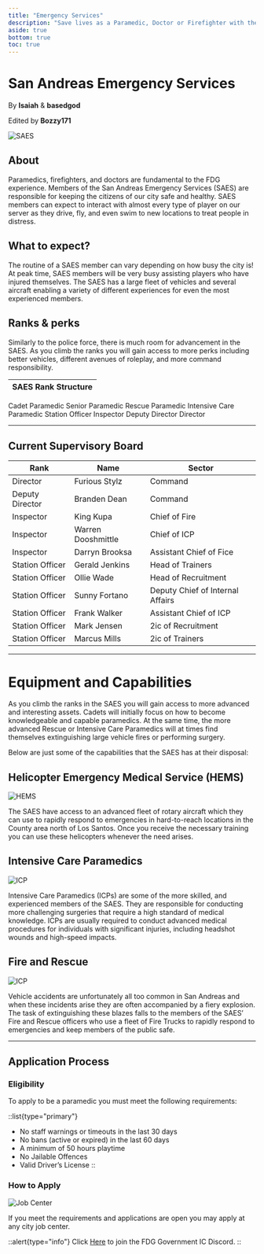 ```yaml
---
title: "Emergency Services"
description: "Save lives as a Paramedic, Doctor or Firefighter with the San Andreas Emergency Services (SAES). Understand the eligibility requirements and learn how to apply!"
aside: true
bottom: true
toc: true
---
```


# San Andreas Emergency Services

By **Isaiah** & **basedgod**

Edited by **Bozzy171**

![SAES](https://i.imgur.com/96kJgAo.png)

## About

Paramedics, firefighters, and doctors are fundamental to the FDG experience. Members of the San Andreas Emergency Services (SAES) are responsible for keeping the citizens of our city safe and healthy. SAES members can expect to interact with almost every type of player on our server as they drive, fly, and even swim to new locations to treat people in distress.  



## What to expect? 
The routine of a SAES member can vary depending on how busy the city is! At peak time, SAES members will be very busy assisting players who have injured themselves. The SAES has a large fleet of vehicles and several aircraft enabling a variety of different experiences for even the most experienced members. 



## Ranks & perks

Similarly to the police force, there is much room for advancement in the SAES. As you climb the ranks you will gain access to more perks including better vehicles, different avenues of roleplay, and more command responsibility. 

| **SAES Rank Structure** |
|----------|
Cadet
Paramedic
Senior Paramedic
Rescue Paramedic
Intensive Care Paramedic
Station Officer
Inspector
Deputy Director
Director

---


## Current Supervisory Board

| **Rank** | **Name**  | **Sector**  |
|----------|------------------------------|------------------------------|
Director | Furious Stylz | Command
Deputy Director | Branden Dean | Command
Inspector | King Kupa | Chief of Fire
Inspector | Warren Dooshmittle | Chief of ICP
Inspector | Darryn Brooksa | Assistant Chief of Fice
Station Officer | Gerald Jenkins | Head of Trainers
Station Officer | Ollie Wade | Head of Recruitment
Station Officer | Sunny Fortano | Deputy Chief of Internal Affairs
Station Officer | Frank Walker | Assistant Chief of ICP
Station Officer | Mark Jensen | 2ic of Recruitment
Station Officer | Marcus Mills | 2ic of Trainers
---

# Equipment and Capabilities
As you climb the ranks in the SAES you will gain access to more advanced and interesting assets. Cadets will initially focus on how to become knowledgeable and capable paramedics. At the same time, the more advanced Rescue or Intensive Care Paramedics will at times find themselves extinguishing large vehicle fires or performing surgery.

Below are just some of the capabilities that the SAES has at their disposal:


## Helicopter Emergency Medical Service (HEMS)
![HEMS](https://i.imgur.com/NkkwMeU.png)

The SAES have access to an advanced fleet of rotary aircraft which they can use to rapidly respond to emergencies in hard-to-reach locations in the County area north of Los Santos. Once you receive the necessary training you can use these helicopters whenever the need arises.



## Intensive Care Paramedics
![ICP](https://i.imgur.com/lTbYf8b.png)

Intensive Care Paramedics (ICPs) are some of the more skilled, and experienced members of the SAES. They are responsible for conducting more challenging surgeries that require a high standard of medical knowledge. ICPs are usually required to conduct advanced medical procedures for individuals with significant injuries, including headshot wounds and high-speed impacts. 



## Fire and Rescue
![ICP](https://i.imgur.com/1igiMEa.png)

Vehicle accidents are unfortunately all too common in San Andreas and when these incidents arise they are often accompanied by a fiery explosion. The task of extinguishing these blazes falls to the members of the SAES’ Fire and Rescue officers who use a fleet of Fire Trucks to rapidly respond to emergencies and keep members of the public safe. 

---

## Application Process


### Eligibility
To apply to be a paramedic you must meet the following requirements:

::list{type="primary"}
- No staff warnings or timeouts in the last 30 days
- No bans (active or expired) in the last 60 days
- A minimum of 50 hours playtime
- No Jailable Offences
- Valid Driver’s License
::

### How to Apply
![Job Center](https://i.imgur.com/6TwhlDF.jpg)


If you meet the requirements and applications are open you may apply at any city job center.



::alert{type="info"}
Click [Here](https://discord.com/invite/UMfASun3A4) to join the FDG Government IC Discord.
::

